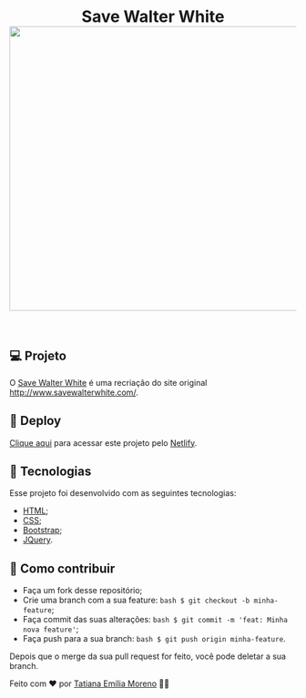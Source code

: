 <h1 align="center">
   Save Walter White
   <br/>
  <kbd>
  <img src="https://ik.imagekit.io/tatmorenno/Walter_White_29aseVhlz.png" height="500" width="900">
  </kbd>
</h1>

<br/>

## 💻 Projeto
O [Save Walter White](https://savewalterwhite.netlify.app/) é uma recriação do site original http://www.savewalterwhite.com/.
## 🔖 Deploy
[Clique aqui](https://savewalterwhite.netlify.app/) para acessar este projeto pelo [Netlify](https://www.netlify.com/).

## 🚀 Tecnologias
Esse projeto foi desenvolvido com as seguintes tecnologias:

- [HTML](https://developer.mozilla.org/pt-BR/docs/Web/HTML);
- [CSS](https://www.w3.org/Style/CSS/Overview.en.html);
- [Bootstrap](https://getbootstrap.com/);
- [JQuery](https://jquery.com/).

## 🤔 Como contribuir

- Faça um fork desse repositório;
- Crie uma branch com a sua feature:
```bash $ git checkout -b minha-feature```;
- Faça commit das suas alterações:
```bash $ git commit -m 'feat: Minha nova feature'```;
- Faça push para a sua branch:
```bash $ git push origin minha-feature```.

Depois que o merge da sua pull request for feito, você pode deletar a sua branch.

Feito com ♥ por [Tatiana Emília Moreno](https://www.linkedin.com/in/tatmorenno/) 👩‍💻
